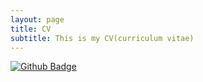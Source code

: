 ```yaml
---
layout: page
title: CV
subtitle: This is my CV(curriculum vitae)
---
```


[![Github Badge](http://img.shields.io/badge/-CV-blue?style=flat-square&logo=github&logoColor=white&link=https://github.com/proByun/CV/blob/master/cv.pdf)](https://github.com/proByun/CV/blob/master/cv.pdf)
